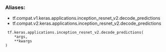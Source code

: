 ### Aliases:
- tf.compat.v1.keras.applications.inception_resnet_v2.decode_predictions
- tf.compat.v2.keras.applications.inception_resnet_v2.decode_predictions

```
 tf.keras.applications.inception_resnet_v2.decode_predictions(
    *args,
    **kwargs
)
```
